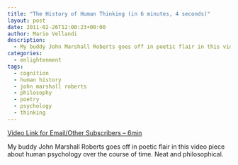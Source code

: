 ```yaml
---
title: "The History of Human Thinking (in 6 minutes, 4 seconds)"
layout: post
date: 2011-02-26T12:00:23+00:00
author: Mario Vellandi
description:
  - My buddy John Marshall Roberts goes off in poetic flair in this video piece about human psychology over the course of time
categories:
  - enlightenment
tags:
  - cognition
  - human history
  - john marshall roberts
  - philosophy
  - poetry
  - psychology
  - thinking
---
```

[Video Link for Email/Other Subscribers &#8211; 6min](http://www.youtube.com/watch?v=3IBRDBuI9bQ)

My buddy John Marshall Roberts goes off in poetic flair in this video piece about human psychology over the course of time. Neat and philosophical.

